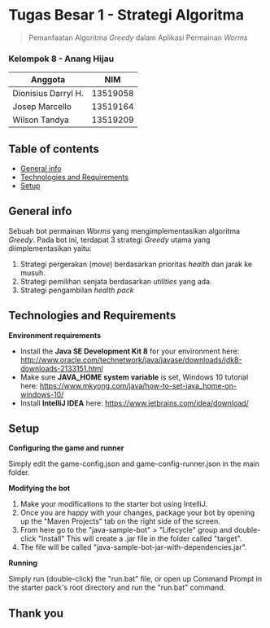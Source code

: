 # Tugas Besar 1 - Strategi Algoritma
> Pemanfaatan Algoritma *Greedy* dalam Aplikasi Permainan *Worms*

### Kelompok 8 - Anang Hijau
| Anggota | NIM |
| --- | --- |
|Dionisius Darryl H. | 13519058 |	
|Josep Marcello| 13519164 |	
|Wilson Tandya | 13519209 |

## Table of contents
* [General info](#general-info)
* [Technologies and Requirements](#technologies)
* [Setup](#setup)

## General info
Sebuah bot permainan _Worms_ yang mengimplementasikan algoritma _Greedy_.
Pada bot ini, terdapat 3 strategi _Greedy_ utama yang diimplementasikan yaitu:
1. Strategi pergerakan (_move_) berdasarkan prioritas _health_ dan jarak ke musuh.
2. Strategi pemilihan senjata berdasarkan _utilities_ yang ada.
3. Strategi pengambilan _health pack_

## Technologies and Requirements
**Environment requirements**
* Install the **Java SE Development Kit 8** for your environment here: http://www.oracle.com/technetwork/java/javase/downloads/jdk8-downloads-2133151.html
* Make sure **JAVA_HOME system variable** is set, Windows 10 tutorial here: https://www.mkyong.com/java/how-to-set-java_home-on-windows-10/
* Install **IntelliJ IDEA** here: https://www.jetbrains.com/idea/download/

## Setup
**Configuring the game and runner**

Simply edit the game-config.json and game-config-runner.json in the main folder.

**Modifying the bot**
1. Make your modifications to the starter bot using IntelliJ. 
2. Once you are happy with your changes, package your bot by opening up the "Maven Projects" tab on the right side of the screen. 
3. From here go to the "java-sample-bot" > "Lifecycle" group and double-click "Install" This will create a .jar file in the folder called "target". 
4. The file will be called "java-sample-bot-jar-with-dependencies.jar".

**Running**

Simply run (double-click) the "run.bat" file, or open up Command Prompt in the starter pack's root directory and run the "run.bat" command.

## Thank you

